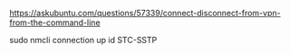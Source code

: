 https://askubuntu.com/questions/57339/connect-disconnect-from-vpn-from-the-command-line


sudo nmcli connection up id STC-SSTP